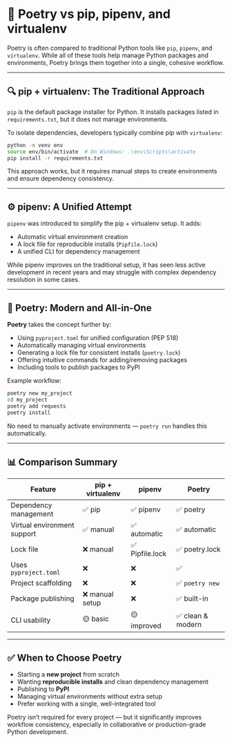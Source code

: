 # 🧰 Poetry vs pip, pipenv, and virtualenv

Poetry is often compared to traditional Python tools like `pip`, `pipenv`, and `virtualenv`. While all of these tools help manage Python packages and environments, Poetry brings them together into a single, cohesive workflow.

---

## 🔍 pip + virtualenv: The Traditional Approach

`pip` is the default package installer for Python. It installs packages listed in `requirements.txt`, but it does not manage environments.

To isolate dependencies, developers typically combine pip with `virtualenv`:

```bash
python -m venv env
source env/bin/activate  # On Windows: .\env\Scripts\activate
pip install -r requirements.txt
```

This approach works, but it requires manual steps to create environments and ensure dependency consistency.

---

## ⚙️ pipenv: A Unified Attempt

`pipenv` was introduced to simplify the pip + virtualenv setup. It adds:

* Automatic virtual environment creation
* A lock file for reproducible installs (`Pipfile.lock`)
* A unified CLI for dependency management

While pipenv improves on the traditional setup, it has seen less active development in recent years and may struggle with complex dependency resolution in some cases.

---

## 🚀 Poetry: Modern and All-in-One

**Poetry** takes the concept further by:

* Using `pyproject.toml` for unified configuration (PEP 518)
* Automatically managing virtual environments
* Generating a lock file for consistent installs (`poetry.lock`)
* Offering intuitive commands for adding/removing packages
* Including tools to publish packages to PyPI

Example workflow:

```bash
poetry new my_project
cd my_project
poetry add requests
poetry install
```

No need to manually activate environments — `poetry run` handles this automatically.

---

## 📊 Comparison Summary

| Feature                     | pip + virtualenv | pipenv         | **Poetry**       |
| --------------------------- | ---------------- | -------------- | ---------------- |
| Dependency management       | ✅ pip            | ✅ pipenv       | ✅ poetry         |
| Virtual environment support | ✅ manual         | ✅ automatic    | ✅ automatic      |
| Lock file                   | ❌ manual         | ✅ Pipfile.lock | ✅ poetry.lock    |
| Uses `pyproject.toml`       | ❌                | ❌              | ✅                |
| Project scaffolding         | ❌                | ❌              | ✅ `poetry new`   |
| Package publishing          | ❌ manual setup   | ❌              | ✅ built-in       |
| CLI usability               | 🟡 basic         | 🟡 improved    | ✅ clean & modern |

---

## ✅ When to Choose Poetry

* Starting a **new project** from scratch
* Wanting **reproducible installs** and clean dependency management
* Publishing to **PyPI**
* Managing virtual environments without extra setup
* Prefer working with a single, well-integrated tool

Poetry isn’t required for every project — but it significantly improves workflow consistency, especially in collaborative or production-grade Python development.

